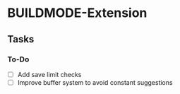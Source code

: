 # BUILDMODE-Extension

## Tasks

### To-Do

- [ ] Add save limit checks
- [ ] Improve buffer system to avoid constant suggestions